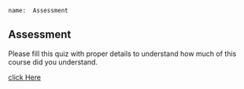 ```ngMeta
name:  Assessment
```

## Assessment

Please fill this quiz with proper details to understand how much of this course did you understand.

[click Here]("https://docs.google.com/forms/d/e/1FAIpQLSc45QeQRI7mYPqHdCAWl6JMFXgKLwDAkmrdTcA8_Yfh2eNT1A/viewform?usp=sf_link")